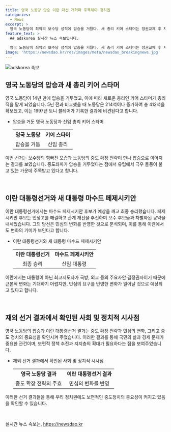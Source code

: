```yaml
---
title: 영국 노동당 압승 이란 대선 개혁파 주목해야 정치권
categories:
  - News
excerpt: >
  영국 노동당이 최악의 보수당 성적에 압승을 거뒀다. 새 총리 키어 스타머는 정권교체 후 재건과 변화를 선언했는데, 중도 확장 전략과 실용주의 정책이 효과를 보였다. 반면 이란 대통령 선거에서는 예상치 못한 개혁파 후보의 승리가 민심의 변화를 보여준다. 두 선거는 중요한 사실을 확인시켜주는데, 국민의 민생과 중도 정책의 중요성이 커지고 있음을 보여주며, 정책 수긍과 지지층 확대가 필요하다는 점을 강조한다.
feature_text: >
  ## adskorea 실시간 뉴스 속보입니다.

  영국 노동당이 최악의 보수당 성적에 압승을 거뒀다. 새 총리 키어 스타머는 정권교체 후 재건과 변화를 선언했는데, 중도 확장 전략과 실용주의 정책이 효과를 보였다. 반면 이란 대통령 선거에서는 예상치 못한 개혁파 후보의 승리가 민심의 변화를 보여준다. 두 선거는 중요한 사실을 확인시켜주는데, 국민의 민생과 중도 정책의 중요성이 커지고 있음을 보여주며, 정책 수긍과 지지층 확대가 필요하다는 점을 강조한다.
image: 'https://newsdao.kr/res/images/meta/newsdao_breakingnews.jpg'
---
```


<p><img src="https://newsdao.kr/res/images/meta/newsdao_breakingnews.jpg" alt="adskorea 속보" /></p>

<h2 data-ke-size="size26">영국 노동당의 압승과 새 총리 키어 스타머</h2>

<p data-ke-size="size16">영국 노동당이 14년 만에 압승을 거두었고, 이에 따라 새로운 총리인 키어 스타머가 총리직을 맡게 되었습니다. 5년 전과 비교했을 때 노동당은 214석이나 증가하여 총 412석을 확보했고, 이는 1997년 토니 블레어가 기록한 결과에 비견된다고 합니다.</p>

<ul>
    <li>압승을 거둔 영국 노동당과 신임 총리 키어 스타머</li>
    <table>
        <tr>
            <td style="text-align: center; height: 17px;"><b>영국 노동당</b></td>
            <td style="text-align: center; height: 17px;"><b>키어 스타머</b></td>
        </tr>
        <tr>
            <td style="text-align: center; height: 17px;">압승을 거둠</td>
            <td style="text-align: center; height: 17px;">신임 총리</td>
        </tr>
    </table>
</ul>

<p data-ke-size="size16">이번 선거는 보수당의 힘빠진 모습과 노동당의 중도 확장 전략이 만나 압승으로 이어지는 결과를 보였습니다. 중도좌파가 압승을 거두었다는 점에서 유럽에서 극우 돌풍이 불고 있는 가운데 주목받고 있다고 합니다.</p>

<p><br></p>

<h2 data-ke-size="size26">이란 대통령선거와 새 대통령 마수드 페제시키안</h2>

<p data-ke-size="size16">이란 대통령선거에서는 마수드 페제시키안 후보가 예상을 깨고 최종 승리했습니다. 페제시키안 후보는 민생고를 해결하고 관계 개선을 추진하며 보수 후보들과 차별화된 공약을 내세웠습니다. 그의 당선은 민심의 변화를 반영한 것으로 분석되며, 이를 통해 이란에서도 변화의 기미가 보인다고 합니다.</p>

<ul>
    <li>이란 대통령선거와 새 대통령 마수드 페제시키안</li>
    <table>
        <tr>
            <td style="text-align: center; height: 17px;"><b>이란 대통령선거</b></td>
            <td style="text-align: center; height: 17px;"><b>마수드 페제시키안</b></td>
        </tr>
        <tr>
            <td style="text-align: center; height: 17px;">최종 승리</td>
            <td style="text-align: center; height: 17px;">신임 대통령</td>
        </tr>
    </table>
</ul>

<p data-ke-size="size16">이란에서는 대통령이 아닌 최고지도자가 국방, 외교 등의 주요사안 결정권자이기 때문에 근본적 변화는 기대하기 어렵지만, 민심의 요구를 반영한 변화가 일어날 것으로 예상되고 있다고 합니다.</p>

<p><br></p>

<h2 data-ke-size="size26">재외 선거 결과에서 확인된 사회 및 정치적 시사점</h2>

<p data-ke-size="size16">영국 노동당의 압승과 이란 대통령선거 결과는 중도 확장 전략과 민심의 변화, 그리고 중도 정치의 중요성을 확인시켜 주었습니다. 이러한 결과를 통해 국민의 삶과 경제 문제가 중요한 관건이며, 보편적 정책 추진과 지지층의 확대가 필요하다는 점을 보여주었습니다.</p>

<ul>
    <li>재외 선거 결과에서 확인된 사회 및 정치적 시사점</li>
    <table>
        <tr>
            <td style="text-align: center; height: 17px;"><b>영국 노동당 결과</b></td>
            <td style="text-align: center; height: 17px;"><b>이란 대통령선거 결과</b></td>
        </tr>
        <tr>
            <td style="text-align: center; height: 17px;">중도 확장 전략의 주효</td>
            <td style="text-align: center; height: 17px;">민심의 변화를 반영</td>
        </tr>
    </table>
</ul>

<p data-ke-size="size16">이러한 선거 결과들을 통해 우리 정치권에도 보편적인 중도정치의 중요성이 커지고 있음을 확인할 수 있습니다.</p>

<p data-ke-size="size16">&nbsp;</p>
실시간 뉴스 속보는, <a href="https://newsdao.kr" rel="dofollow">https://newsdao.kr</a>


